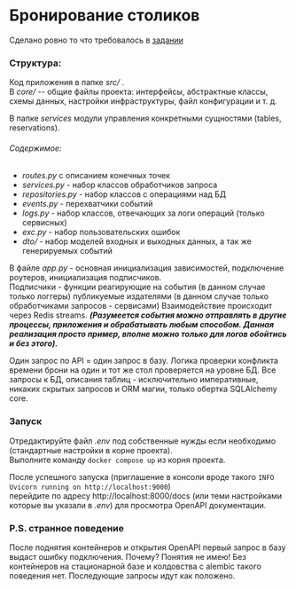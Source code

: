 # Бронирование столиков

Сделано ровно то что требовалось в
[задании](https://docs.google.com/document/d/1bgvA0GXB4Fbnr4E7v9uaTh18JMpVXFTxWRIZ4ht7bzM/edit?pli=1&tab=t.0#heading=h.7gulhfaxzbnk)

### Структура:

Код приложения в папке _src/_ .  
В _core/_ -- общие файлы проекта:
интерфейсы,
абстрактные классы,
схемы данных,
настройки инфраструктуры,
файл конфигурации
и т. д.

В папке _services_ модули управления конкретными сущностями (tables, reservations).

###### Содержимое:

* _routes.py_ с описанием конечных точек
* _services.py_ - набор классов обработчиков запроса
* _repositories.py_ - набор классов с операциями над БД
* _events.py_ - перехватчики событий
* _logs.py_ - набор классов, отвечающих за логи операций (только сервисных)
* _exc.py_ - набор пользовательских ошибок
* _dto/_ - набор моделей входных и выходных данных, а так же генерируемых событий

В файле _app.py_ - основная инициализация зависимостей,
подключение роутеров,
инициализация подписчиков.  
Подписчики - функции реагирующие на события (в данном случае только логгеры) публикуемые издателями (в данном случае
только обработчиками запросов - сервисами) Взаимодействие происходит через Redis streams.
***(Разумеется события можно отправлять в другие процессы, приложения и обрабатывать любым способом. 
Данная реализация просто пример, вполне можно только для логов обойтись и без этого).***

Один запрос по API = один запрос в базу. Логика проверки конфликта времени брони на один и тот же стол
проверяется на уровне БД. Все запросы к БД, описания таблиц - исключительно императивные,
никаких скрытых запросов и ORM магии, только обертка SQLAlchemy core.

### Запуск

Отредактируйте файл _.env_ под собственные нужды если необходимо (стандартные настройки в корне проекта).  
Выполните команду ```docker compose up``` из корня проекта.

После успешного запуска (приглашение в консоли вроде такого ```INFO   Uvicorn running on http://localhost:9000```)  
перейдите по адресу http://localhost:8000/docs (или теми настройками которые вы указали в _.env_)
для просмотра OpenAPI документации.

### P.S. странное поведение

После поднятия контейнеров и открытия OpenAPI
первый запрос в базу выдаст ошибку подключения. Почему?
Понятия не имею! Без контейнеров на стационарной базе и колдовства с alembic такого поведения нет. Последующие запросы
идут как положено.


